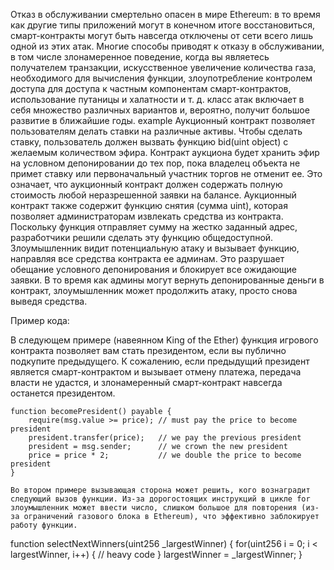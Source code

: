 Отказ в обслуживании смертельно опасен в мире Ethereum: в то время как другие типы приложений могут в конечном итоге восстановиться, смарт-контракты могут быть навсегда отключены от сети всего лишь одной из этих атак. Многие способы приводят к отказу в обслуживании, в том числе злонамеренное поведение, когда вы являетесь получателем транзакции, искусственное увеличение количества газа, необходимого для вычисления функции, злоупотребление контролем доступа для доступа к частным компонентам смарт-контрактов, использование путаницы и халатности и т. д. класс атак включает в себя множество различных вариантов и, вероятно, получит большое развитие в ближайшие годы. 
example
Аукционный контракт позволяет пользователям делать ставки на различные активы.
    Чтобы сделать ставку, пользователь должен вызвать функцию bid(uint object) с желаемым количеством эфира. Контракт аукциона будет хранить эфир на условном депонировании до тех пор, пока владелец объекта не примет ставку или первоначальный участник торгов не отменит ее. Это означает, что аукционный контракт должен содержать полную стоимость любой неразрешенной заявки на балансе.
    Аукционный контракт также содержит функцию снятия (сумма uint), которая позволяет администраторам извлекать средства из контракта. Поскольку функция отправляет сумму на жестко заданный адрес, разработчики решили сделать эту функцию общедоступной.
    Злоумышленник видит потенциальную атаку и вызывает функцию, направляя все средства контракта ее админам. Это разрушает обещание условного депонирования и блокирует все ожидающие заявки.
    В то время как админы могут вернуть депонированные деньги в контракт, злоумышленник может продолжить атаку, просто снова выведя средства.

Пример кода:

В следующем примере (навеянном King of the Ether) функция игрового контракта позволяет вам стать президентом, если вы публично подкупите предыдущего. К сожалению, если предыдущий президент является смарт-контрактом и вызывает отмену платежа, передача власти не удастся, и злонамеренный смарт-контракт навсегда останется президентом. 
```
function becomePresident() payable {
    require(msg.value >= price); // must pay the price to become president
    president.transfer(price);   // we pay the previous president
    president = msg.sender;      // we crown the new president
    price = price * 2;           // we double the price to become president
} 

Во втором примере вызывающая сторона может решить, кого вознаградит следующий вызов функции. Из-за дорогостоящих инструкций в цикле for злоумышленник может ввести число, слишком большое для повторения (из-за ограничений газового блока в Ethereum), что эффективно заблокирует работу функции. 
```
function selectNextWinners(uint256 _largestWinner) {
	for(uint256 i = 0; i < largestWinner, i++) {
		// heavy code
	}
	largestWinner = _largestWinner;
}
```